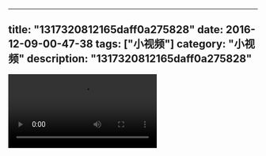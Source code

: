 
---
title: "1317320812165daff0a275828"
date: 2016-12-09-00-47-38
tags: ["小视频"]
category: "小视频"
description: "1317320812165daff0a275828"
---
<video src="http://ohtsqip0g.bkt.clouddn.com/1317320812165daff0a275828.mp4" controls="controls"></video>
